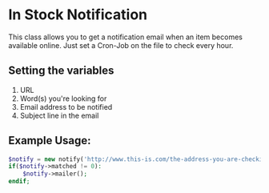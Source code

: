 # In Stock Notification

This class allows you to get a notification email when an item becomes available online.  Just set a Cron-Job on the file to check every hour.


## Setting the variables

1. URL
2. Word(s) you're looking for
3. Email address to be notified
4. Subject line in the email


## Example Usage:

```php
$notify = new notify('http://www.this-is.com/the-address-you-are-checking', 'Out of Stock', 'youremail@domain.com', 'Available');
if($notify->matched != 0):
	$notify->mailer();
endif;
```

